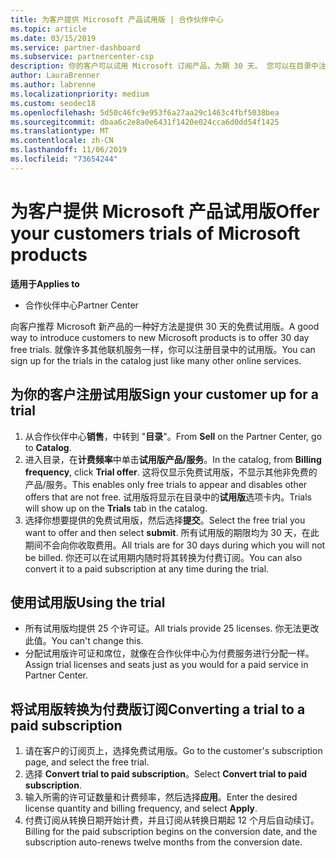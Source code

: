 ```yaml
---
title: 为客户提供 Microsoft 产品试用版 | 合作伙伴中心
ms.topic: article
ms.date: 03/15/2019
ms.service: partner-dashboard
ms.subservice: partnercenter-csp
description: 你的客户可以试用 Microsoft 订阅产品，为期 30 天。 您可以在目录中注册这些试验，就像其他许多联机服务。
author: LauraBrenner
ms.author: labrenne
ms.localizationpriority: medium
ms.custom: seodec18
ms.openlocfilehash: 5d50c46fc9e953f6a27aa29c1463c4fbf5038bea
ms.sourcegitcommit: dbaa6c2e8a0e6431f1420e024cca6d0dd54f1425
ms.translationtype: MT
ms.contentlocale: zh-CN
ms.lasthandoff: 11/06/2019
ms.locfileid: "73654244"
---
```

# <a name="offer-your-customers-trials-of-microsoft-products"></a><span data-ttu-id="d5593-104">为客户提供 Microsoft 产品试用版</span><span class="sxs-lookup"><span data-stu-id="d5593-104">Offer your customers trials of Microsoft products</span></span>

<span data-ttu-id="d5593-105">**适用于**</span><span class="sxs-lookup"><span data-stu-id="d5593-105">**Applies to**</span></span>

-  <span data-ttu-id="d5593-106">合作伙伴中心</span><span class="sxs-lookup"><span data-stu-id="d5593-106">Partner Center</span></span>

<span data-ttu-id="d5593-107">向客户推荐 Microsoft 新产品的一种好方法是提供 30 天的免费试用版。</span><span class="sxs-lookup"><span data-stu-id="d5593-107">A good way to introduce customers to new Microsoft products is to offer 30 day free trials.</span></span> <span data-ttu-id="d5593-108">就像许多其他联机服务一样，你可以注册目录中的试用版。</span><span class="sxs-lookup"><span data-stu-id="d5593-108">You can sign up for the trials in the catalog just like many other online services.</span></span>  

## <a name="sign-your-customer-up-for-a-trial"></a><span data-ttu-id="d5593-109">为你的客户注册试用版</span><span class="sxs-lookup"><span data-stu-id="d5593-109">Sign your customer up for a trial</span></span>

1.  <span data-ttu-id="d5593-110">从合作伙伴中心**销售**，中转到 "**目录**"。</span><span class="sxs-lookup"><span data-stu-id="d5593-110">From **Sell** on the Partner Center, go to **Catalog**.</span></span> 
2.  <span data-ttu-id="d5593-111">进入目录，在**计费频率**中单击**试用版产品/服务**。</span><span class="sxs-lookup"><span data-stu-id="d5593-111">In the catalog, from **Billing frequency**, click **Trial offer**.</span></span> <span data-ttu-id="d5593-112">这将仅显示免费试用版，不显示其他非免费的产品/服务。</span><span class="sxs-lookup"><span data-stu-id="d5593-112">This enables only free trials to appear and disables other offers that are not free.</span></span> <span data-ttu-id="d5593-113">试用版将显示在目录中的**试用版**选项卡内。</span><span class="sxs-lookup"><span data-stu-id="d5593-113">Trials will show up on the **Trials** tab in the catalog.</span></span>
3.  <span data-ttu-id="d5593-114">选择你想要提供的免费试用版，然后选择**提交**。</span><span class="sxs-lookup"><span data-stu-id="d5593-114">Select the free trial you want to offer and then select **submit**.</span></span> <span data-ttu-id="d5593-115">所有试用版的期限均为 30 天，在此期间不会向你收取费用。</span><span class="sxs-lookup"><span data-stu-id="d5593-115">All trials are for 30 days during which you will not be billed.</span></span> <span data-ttu-id="d5593-116">你还可以在试用期内随时将其转换为付费订阅。</span><span class="sxs-lookup"><span data-stu-id="d5593-116">You can also convert it to a paid subscription at any time during the trial.</span></span>

## <a name="using-the-trial"></a><span data-ttu-id="d5593-117">使用试用版</span><span class="sxs-lookup"><span data-stu-id="d5593-117">Using the trial</span></span>

- <span data-ttu-id="d5593-118">所有试用版均提供 25 个许可证。</span><span class="sxs-lookup"><span data-stu-id="d5593-118">All trials provide 25 licenses.</span></span> <span data-ttu-id="d5593-119">你无法更改此值。</span><span class="sxs-lookup"><span data-stu-id="d5593-119">You can't change this.</span></span>
- <span data-ttu-id="d5593-120">分配试用版许可证和席位，就像在合作伙伴中心为付费服务进行分配一样。</span><span class="sxs-lookup"><span data-stu-id="d5593-120">Assign trial licenses and seats just as you would for a paid service in Partner Center.</span></span>

## <a name="converting-a-trial-to-a-paid-subscription"></a><span data-ttu-id="d5593-121">将试用版转换为付费版订阅</span><span class="sxs-lookup"><span data-stu-id="d5593-121">Converting a trial to a paid subscription</span></span>

1.  <span data-ttu-id="d5593-122">请在客户的订阅页上，选择免费试用版。</span><span class="sxs-lookup"><span data-stu-id="d5593-122">Go to the customer's subscription page, and select the free trial.</span></span>
2.  <span data-ttu-id="d5593-123">选择 **Convert trial to paid subscription**。</span><span class="sxs-lookup"><span data-stu-id="d5593-123">Select **Convert trial to paid subscription**.</span></span>
3.  <span data-ttu-id="d5593-124">输入所需的许可证数量和计费频率，然后选择**应用**。</span><span class="sxs-lookup"><span data-stu-id="d5593-124">Enter the desired license quantity and billing frequency, and select **Apply**.</span></span>
4.  <span data-ttu-id="d5593-125">付费订阅从转换日期开始计费，并且订阅从转换日期起 12 个月后自动续订。</span><span class="sxs-lookup"><span data-stu-id="d5593-125">Billing for the paid subscription begins on the conversion date, and the subscription auto-renews twelve months from the conversion date.</span></span> 

